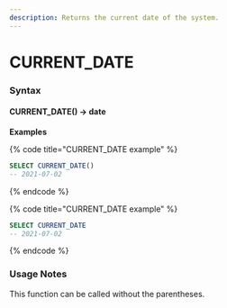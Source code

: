 ```yaml
---
description: Returns the current date of the system.
---
```


# CURRENT\_DATE

### Syntax <a href="#syntax" id="syntax"></a>

#### CURRENT\_DATE() → date <a href="#current_date--date" id="current_date--date"></a>

**Examples**

{% code title="CURRENT_DATE example" %}
```sql
SELECT CURRENT_DATE()
-- 2021-07-02
```
{% endcode %}

{% code title="CURRENT_DATE example" %}
```sql
SELECT CURRENT_DATE
-- 2021-07-02
```
{% endcode %}

### Usage Notes <a href="#usage-notes" id="usage-notes"></a>

This function can be called without the parentheses.
